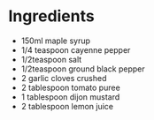 # Ingredients

-   150ml maple syrup
-   1/4 teaspoon cayenne pepper
-   1/2teaspoon salt
-   1/2teaspoon ground black pepper
-   2 garlic cloves crushed
-   2 tablespoon tomato puree
-   1 tablespoon dijon mustard
-   2 tablespoon lemon juice

